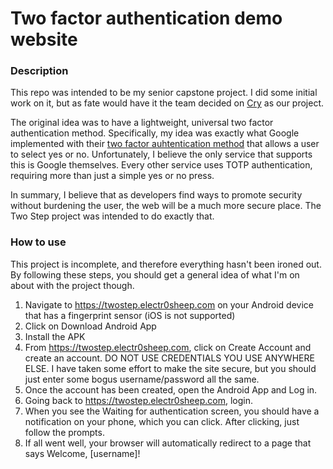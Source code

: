 # Two factor authentication demo website
### Description
This repo was intended to be my senior capstone project. I did some initial work on it, but as fate would have it the team decided on [Cry](https://github.com/vuphan314/cry) as our project.

The original idea was to have a lightweight, universal two factor authentication method. Specifically, my idea was exactly what Google implemented with their [two factor auhtentication method](https://play.google.com/store/apps/details?id=com.google.android.apps.authenticator2) that allows a user to select yes or no. Unfortunately, I believe the only service that supports this is Google themselves. Every other service uses TOTP authentication, requiring more than just a simple yes or no press.

In summary, I believe that as developers find ways to promote security without burdening the user, the web will be a much more secure place. The Two Step project was intended to do exactly that.
### How to use
This project is incomplete, and therefore everything hasn't been ironed out. By following these steps, you should get a general idea of what I'm on about with the project though.
1. Navigate to https://twostep.electr0sheep.com on your Android device that has a fingerprint sensor (iOS is not supported)
2. Click on Download Android App
3. Install the APK
4. From https://twostep.electr0sheep.com, click on Create Account and create an account. DO NOT USE CREDENTIALS YOU USE ANYWHERE ELSE. I have taken some effort to make the site secure, but you should just enter some bogus username/password all the same.
5. Once the account has been created, open the Android App and Log in.
6. Going back to https://twostep.electr0sheep.com, login.
7. When you see the Waiting for authentication screen, you should have a notification on your phone, which you can click. After clicking, just follow the prompts.
8. If all went well, your browser will automatically redirect to a page that says Welcome, [username]!
